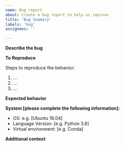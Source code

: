 ```yaml
---
name: Bug report
about: Create a bug report to help us improve
title: 'Bug Summary'
labels: 'bug'
assignees: ''

---
```


**Describe the bug**

<!-- A clear and concise description of what the bug is. -->

**To Reproduce**

Steps to reproduce the behavior:
1. ...
2. ...
3. ...

**Expected behavior**
<!-- A clear and concise description of what you expected to happen. -->

**System [please complete the following information]:**

 - OS: e.g. [Ubuntu 18.04]
 - Language Version: [e.g. Python 3.8]
 - Virtual environment: [e.g. Conda]

**Additional context**

<!-- Add any other context about the problem here. -->
